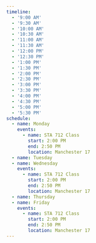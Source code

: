 ```yaml
---
timeline:
  - '9:00 AM'
  - '9:30 AM'
  - '10:00 AM'
  - '10:30 AM'
  - '11:00 AM'
  - '11:30 AM'
  - '12:00 PM'
  - '12:30 PM'
  - '1:00 PM'
  - '1:30 PM'
  - '2:00 PM'
  - '2:30 PM'
  - '3:00 PM'
  - '3:30 PM'
  - '4:00 PM'
  - '4:30 PM'
  - '5:00 PM'
  - '5:30 PM'
schedule:
  - name: Monday
    events:
      - name: STA 712 Class
        start: 2:00 PM
        end: 2:50 PM
        location: Manchester 17
  - name: Tuesday
  - name: Wednesday
    events:
      - name: STA 712 Class
        start: 2:00 PM
        end: 2:50 PM
        location: Manchester 17
  - name: Thursday
  - name: Friday
    events:
      - name: STA 712 Class
        start: 2:00 PM
        end: 2:50 PM
        location: Manchester 17
---
```

